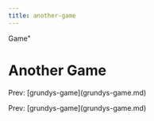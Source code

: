 ```yaml
---
title: another-game
---
```


Game\"

# Another Game

Prev: \[grundys-game](grundys-game.md)

Prev: \[grundys-game](grundys-game.md)
